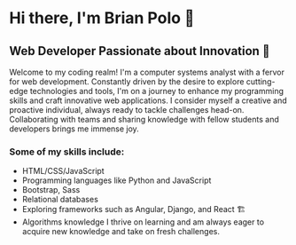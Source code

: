 
# Hi there, I'm Brian Polo 👋

## Web Developer Passionate about Innovation 🚀

Welcome to my coding realm! I'm a computer systems analyst with a fervor for web development. Constantly driven by the desire to explore cutting-edge technologies and tools, I'm on a journey to enhance my programming skills and craft innovative web applications. I consider myself a creative and proactive individual, always ready to tackle challenges head-on. Collaborating with teams and sharing knowledge with fellow students and developers brings me immense joy.

### Some of my skills include:

- HTML/CSS/JavaScript
- Programming languages like Python and JavaScript
- Bootstrap, Sass
- Relational databases
- Exploring frameworks such as Angular, Django, and React 🏗️
- Algorithms knowledge
I thrive on learning and am always eager to acquire new knowledge and take on fresh challenges.





